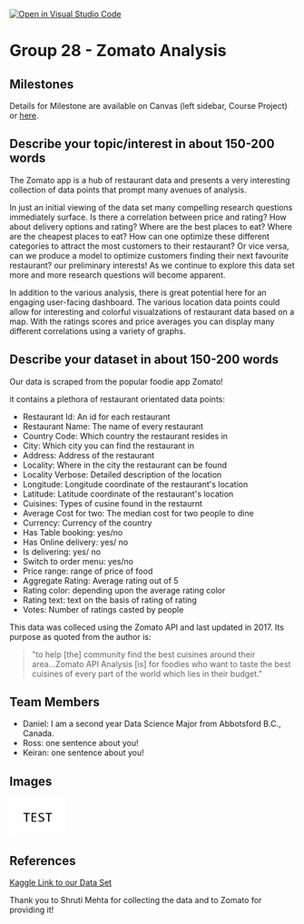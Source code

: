 [![Open in Visual Studio Code](https://classroom.github.com/assets/open-in-vscode-f059dc9a6f8d3a56e377f745f24479a46679e63a5d9fe6f495e02850cd0d8118.svg)](https://classroom.github.com/online_ide?assignment_repo_id=5827555&assignment_repo_type=AssignmentRepo)

# Group 28 - Zomato Analysis


## Milestones

Details for Milestone are available on Canvas (left sidebar, Course Project) or [here](https://firas.moosvi.com/courses/data301/project/milestone01.html).

## Describe your topic/interest in about 150-200 words
The Zomato app is a hub of restaurant data and presents a very interesting collection of data points that prompt many avenues of analysis.

In just an initial viewing of the data set many compelling research questions immediately surface. Is there a correlation between price and rating? How about delivery options and rating? Where are the best places to eat? Where are the cheapest places to eat? How can one optimize these different categories to attract the most customers to their restaurant? Or vice versa, can we produce a model to optimize customers finding their next favourite restaurant? our preliminary interests! As we continue to explore this data set more and more research questions will become apparent.

In addition to the various analysis, there is great potential here for an engaging user-facing dashboard. The various location data points could allow for interesting and colorful visualzations of restaurant data based on a map. With the ratings scores and price averages you can display many different correlations using a variety of graphs.

## Describe your dataset in about 150-200 words

Our data is scraped from the popular foodie app Zomato!

it contains a plethora of restaurant orientated data points:
- Restaurant Id: An id for each restaurant
- Restaurant Name: The name of every restaurant
- Country Code: Which country the restaurant resides in
- City: Which city you can find the restaurant in
- Address: Address of the restaurant
- Locality: Where in the city the restaurant can be found
- Locality Verbose: Detailed description of the location
- Longitude: Longitude coordinate of the restaurant's location
- Latitude: Latitude coordinate of the restaurant's location
- Cuisines: Types of cusine found in the restaurnt
- Average Cost for two: The median cost for two people to dine
- Currency: Currency of the country
- Has Table booking: yes/no
- Has Online delivery: yes/ no
- Is delivering: yes/ no
- Switch to order menu: yes/no
- Price range: range of price of food
- Aggregate Rating: Average rating out of 5
- Rating color: depending upon the average rating color
- Rating text: text on the basis of rating of rating
- Votes: Number of ratings casted by people

This data was colleced using the Zomato API and last updated in 2017. Its purpose as quoted from the author is: 
>"to help [the] community find the best cuisines around their area...Zomato API Analysis [is] for foodies who want to taste the best cuisines of every part of the world which lies in their budget." 

## Team Members

- Daniel: I am a second year Data Science Major from Abbotsford B.C., Canada.
- Ross: one sentence about you!
- Keiran: one sentence about you!
## Images


<img src ="images/test.png" width="100px">

## References
[Kaggle Link to our Data Set](https://www.kaggle.com/shrutimehta/zomato-restaurants-data)

Thank you to Shruti Mehta for collecting the data and to Zomato for providing it!



